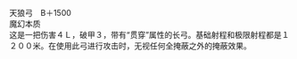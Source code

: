 <title>天狼弓</title>
<meta name="GENERATOR" content="WinCHM">
<meta http-equiv="Content-Type" content="text/html; charset=gb2312">
<br>天狼弓　B＋1500
<br>魔幻本质
<br>这是一把伤害４Ｌ，破甲３，带有“贯穿”属性的长弓。基础射程和极限射程都是１２００米。在使用此弓进行攻击时，无视任何全掩蔽之外的掩蔽效果。
<br>